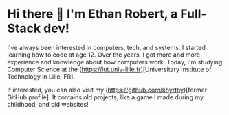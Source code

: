 # Hi there 👋 I'm Ethan Robert, a Full-Stack dev!
I've always been interested in computers, tech, and systems. I started learning how to code at age 12. Over the years, I got more and more experience and knowledge about how computers work.
Today, I'm studying Computer Science at the (https://iut.univ-lille.fr)[Universitary Institute of Technology in Lille, FR]. 

If interested, you can also visit my (https://github.com/khyrthy)[former GitHub profile]. It contains old projects, like a game I made during my childhood, and old websites!

<!--
**x86ethan/x86ethan** is a ✨ _special_ ✨ repository because its `README.md` (this file) appears on your GitHub profile.

Here are some ideas to get you started:

- 🔭 I’m currently working on ...
- 🌱 I’m currently learning ...
- 👯 I’m looking to collaborate on ...
- 🤔 I’m looking for help with ...
- 💬 Ask me about ...
- 📫 How to reach me: ...
- 😄 Pronouns: ...
- ⚡ Fun fact: ...
-->

